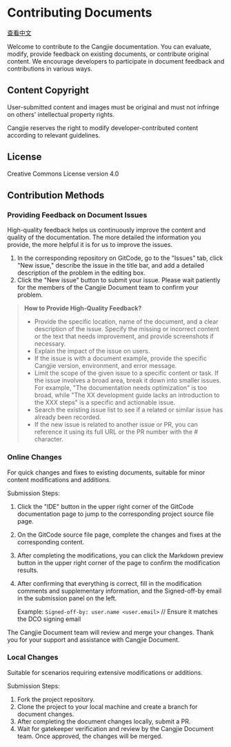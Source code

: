# Contributing Documents

[查看中文](./CONTRIBUTING_zh.md)

Welcome to contribute to the Cangjie documentation. You can evaluate, modify, provide feedback on existing documents, or contribute original content. We encourage developers to participate in document feedback and contributions in various ways.

## Content Copyright

User-submitted content and images must be original and must not infringe on others' intellectual property rights.

Cangjie reserves the right to modify developer-contributed content according to relevant guidelines.

## License

Creative Commons License version 4.0

## Contribution Methods

### Providing Feedback on Document Issues

High-quality feedback helps us continuously improve the content and quality of the documentation. The more detailed the information you provide, the more helpful it is for us to improve the issues.

1. In the corresponding repository on GitCode, go to the "Issues" tab, click "New issue," describe the issue in the title bar, and add a detailed description of the problem in the editing box.
2. Click the "New issue" button to submit your issue. Please wait patiently for the members of the Cangjie Document team to confirm your problem.

> **How to Provide High-Quality Feedback?**
>
> - Provide the specific location, name of the document, and a clear description of the issue. Specify the missing or incorrect content or the text that needs improvement, and provide screenshots if necessary.
> - Explain the impact of the issue on users.
> - If the issue is with a document example, provide the specific Cangjie version, environment, and error message.
> - Limit the scope of the given issue to a specific content or task. If the issue involves a broad area, break it down into smaller issues. For example, "The documentation needs optimization" is too broad, while "The XX development guide lacks an introduction to the XXX steps" is a specific and actionable issue.
> - Search the existing issue list to see if a related or similar issue has already been recorded.
> - If the new issue is related to another issue or PR, you can reference it using its full URL or the PR number with the \# character.

### Online Changes

For quick changes and fixes to existing documents, suitable for minor content modifications and additions.

Submission Steps:

1. Click the "IDE" button in the upper right corner of the GitCode documentation page to jump to the corresponding project source file page.
2. On the GitCode source file page, complete the changes and fixes at the corresponding content.
3. After completing the modifications, you can click the Markdown preview button in the upper right corner of the page to confirm the modification results.
4. After confirming that everything is correct, fill in the modification comments and supplementary information, and the Signed-off-by email in the submission panel on the left.

    Example: `Signed-off-by: user.name <user.email>` // Ensure it matches the DCO signing email

The Cangjie Document team will review and merge your changes. Thank you for your support and assistance with Cangjie Document.

### Local Changes

Suitable for scenarios requiring extensive modifications or additions.

Submission Steps:

1. Fork the project repository.
2. Clone the project to your local machine and create a branch for document changes.
3. After completing the document changes locally, submit a PR.
4. Wait for gatekeeper verification and review by the Cangjie Document team. Once approved, the changes will be merged.
